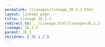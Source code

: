 ```yaml
---
permalink: /lineages/lineage_JD.1.2.html
layout: lineage_page
title: Lineage JD.1.2
redirect_to: ../lineage.html?lineage=JD.1.2
lineage: JD.1.2
parent: JD.1
children: ['JD.1.2']
---
```

